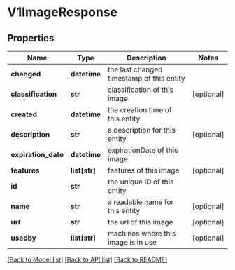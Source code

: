 # V1ImageResponse

## Properties
Name | Type | Description | Notes
------------ | ------------- | ------------- | -------------
**changed** | **datetime** | the last changed timestamp of this entity | 
**classification** | **str** | classification of this image | [optional] 
**created** | **datetime** | the creation time of this entity | 
**description** | **str** | a description for this entity | [optional] 
**expiration_date** | **datetime** | expirationDate of this image | 
**features** | **list[str]** | features of this image | [optional] 
**id** | **str** | the unique ID of this entity | 
**name** | **str** | a readable name for this entity | [optional] 
**url** | **str** | the url of this image | [optional] 
**usedby** | **list[str]** | machines where this image is in use | [optional] 

[[Back to Model list]](../README.md#documentation-for-models) [[Back to API list]](../README.md#documentation-for-api-endpoints) [[Back to README]](../README.md)



